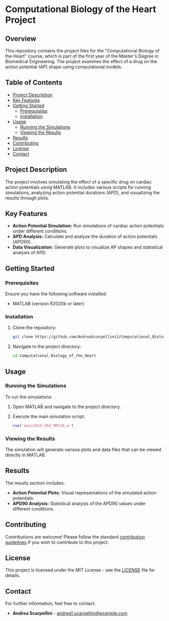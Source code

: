 # Computational Biology of the Heart Project

## Overview

This repository contains the project files for the "Computational Biology of the Heart" course, which is part of the first year of the Master's Degree in Biomedical Engineering. The project examines the effect of a drug on the action potential (AP) shape using computational models.

## Table of Contents

- [Project Description](#project-description)
- [Key Features](#key-features)
- [Getting Started](#getting-started)
  - [Prerequisites](#prerequisites)
  - [Installation](#installation)
- [Usage](#usage)
  - [Running the Simulations](#running-the-simulations)
  - [Viewing the Results](#viewing-the-results)
- [Results](#results)
- [Contributing](#contributing)
- [License](#license)
- [Contact](#contact)

## Project Description

The project involves simulating the effect of a specific drug on cardiac action potentials using MATLAB. It includes various scripts for running simulations, analyzing action potential durations (APD), and visualizing the results through plots.

## Key Features

- **Action Potential Simulation:** Run simulations of cardiac action potentials under different conditions.
- **APD Analysis:** Calculate and analyze the duration of action potentials (APD90).
- **Data Visualization:** Generate plots to visualize AP shapes and statistical analysis of APD.

## Getting Started

### Prerequisites

Ensure you have the following software installed:

- MATLAB (version R2020b or later)

### Installation

1. Clone the repository:

   ```bash
   git clone https://github.com/AndreaScarpellini1/Computational_Biology_of_the_Heart.git
   ```

2. Navigate to the project directory:

   ```bash
   cd Computational_Biology_of_the_Heart
   ```

## Usage

### Running the Simulations

To run the simulations:

1. Open MATLAB and navigate to the project directory.
2. Execute the main simulation script:

   ```matlab
   run('main2019_ORd_MMChA.m')
   ```

### Viewing the Results

The simulation will generate various plots and data files that can be viewed directly in MATLAB.

## Results

The results section includes:

- **Action Potential Plots:** Visual representations of the simulated action potentials.
- **APD90 Analysis:** Statistical analysis of the APD90 values under different conditions.

## Contributing

Contributions are welcome! Please follow the standard [contribution guidelines](CONTRIBUTING.md) if you wish to contribute to this project.

## License

This project is licensed under the MIT License - see the [LICENSE](LICENSE) file for details.

## Contact

For further information, feel free to contact:

- **Andrea Scarpellini** - [andrea1.scarpellini@example.com](mailto:andrea1.scarpellini@mail.polimi.it)
